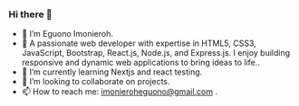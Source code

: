 ### Hi there 👋

- 👋 I’m Eguono Imonieroh.
- 🌟 A passionate web developer with expertise in HTML5, CSS3, JavaScript, Bootstrap, React.js, Node.js, and Express.js. I enjoy building responsive and dynamic web applications to bring ideas to life..
- 🌱 I’m currently learning Nextjs and react testing.
- 👯 I’m looking to collaborate on projects.
- 📫 How to reach me: imonieroheguono@gmail.com .


